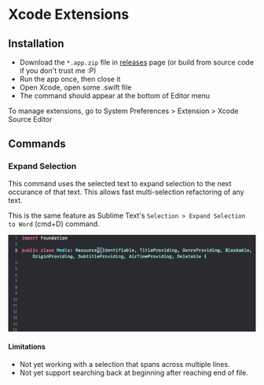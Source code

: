 # Xcode Extensions

## Installation

- Download the `*.app.zip` file in [releases](https://github.com/hlung/XcodeExtensions/releases) page (or build from source code if you don't trust me :P)
- Run the app once, then close it
- Open Xcode, open some .swift file
- The command should appear at the bottom of Editor menu

To manage extensions, go to System Preferences > Extension > Xcode Source Editor

## Commands

### Expand Selection

This command uses the selected text to expand selection to the next occurance of that text. This allows fast multi-selection refactoring of any text.

This is the same feature as Sublime Text's `Selection > Expand Selection to Word` (cmd+D) command.

![demo](README/demo-expand-selection.gif)

#### Limitations

- Not yet working with a selection that spans across multiple lines.
- Not yet support searching back at beginning after reaching end of file.
